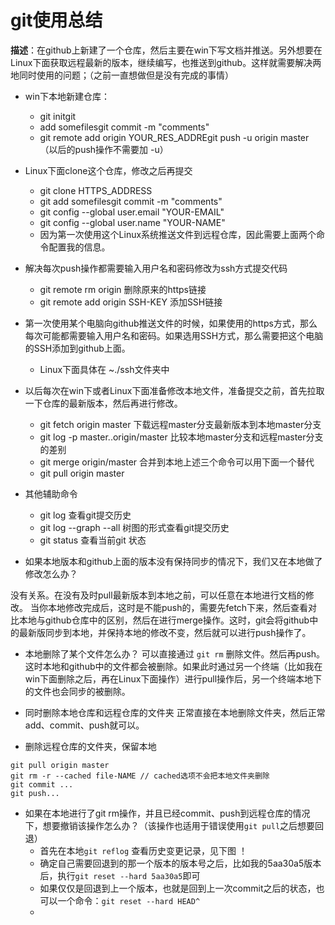 # git使用总结

**描述**：在github上新建了一个仓库，然后主要在win下写文档并推送。另外想要在Linux下面获取远程最新的版本，继续编写，也推送到github。这样就需要解决两地同时使用的问题；（之前一直想做但是没有完成的事情）

- win下本地新建仓库：
	- git initgit 
	- add somefilesgit commit -m "comments"
	- git remote add origin YOUR_RES_ADDREgit push -u origin master （以后的push操作不需要加 -u）
  
- Linux下面clone这个仓库，修改之后再提交
	- git clone HTTPS_ADDRESS
	- git add somefilesgit commit -m "comments"
	- git config --global user.email "YOUR-EMAIL"
	- git config --global user.name "YOUR-NAME"
	- 因为第一次使用这个Linux系统推送文件到远程仓库，因此需要上面两个命令配置我的信息。

- 解决每次push操作都需要输入用户名和密码修改为ssh方式提交代码
	- git remote rm origin  删除原来的https链接
	- git remote add origin SSH-KEY  添加SSH链接

- 第一次使用某个电脑向github推送文件的时候，如果使用的https方式，那么每次可能都需要输入用户名和密码。如果选用SSH方式，那么需要把这个电脑的SSH添加到github上面。
	- Linux下面具体在 ~./ssh文件夹中

- 以后每次在win下或者Linux下面准备修改本地文件，准备提交之前，首先拉取一下仓库的最新版本，然后再进行修改。
	- git fetch origin master  下载远程master分支最新版本到本地master分支
	- git log -p master..origin/master  比较本地master分支和远程master分支的差别
	- git merge origin/master  合并到本地上述三个命令可以用下面一个替代
	- git pull origin master

- 其他辅助命令
	- git log  查看git提交历史
	- git log --graph --all  树图的形式查看git提交历史
	- git status  查看当前git 状态

- 如果本地版本和github上面的版本没有保持同步的情况下，我们又在本地做了修改怎么办？

没有关系。在没有及时pull最新版本到本地之前，可以任意在本地进行文档的修改。
当你本地修改完成后，这时是不能push的，需要先fetch下来，然后查看对比本地与github仓库中的区别，然后在进行merge操作。这时，git会将github中的最新版同步到本地，并保持本地的修改不变，然后就可以进行push操作了。

- 本地删除了某个文件怎么办？
可以直接通过 ``git rm`` 删除文件。然后再push。这时本地和github中的文件都会被删除。如果此时通过另一个终端（比如我在win下面删除之后，再在Linux下面操作）进行pull操作后，另一个终端本地下的文件也会同步的被删除。

- 同时删除本地仓库和远程仓库的文件夹
   正常直接在本地删除文件夹，然后正常add、commit、push就可以。

- 删除远程仓库的文件夹，保留本地
```
git pull origin master
git rm -r --cached file-NAME // cached选项不会把本地文件夹删除
git commit ...
git push...
```

- 如果在本地进行了git rm操作，并且已经commit、push到远程仓库的情况下，想要撤销该操作怎么办？（该操作也适用于错误使用`git pull`之后想要回退）
	- 首先在本地`git reflog` 查看历史变更记录，见下图
	！[](./fig/reflog.png)
	- 确定自己需要回退到的那一个版本的版本号之后，比如我的5aa30a5版本后，执行`git reset --hard 5aa30a5`即可
	- 如果仅仅是回退到上一个版本，也就是回到上一次commit之后的状态，也可以一个命令：`git reset --hard HEAD^`
	- 